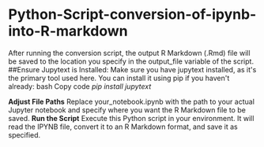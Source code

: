 # Python-Script-conversion-of-ipynb-into-R-markdown
After running the conversion script, the output R Markdown (.Rmd) file will be saved to the location you specify in the output_file variable of the script.
##Ensure Jupytext is Installed: Make sure you have jupytext installed, as it's the primary tool used here. You can install it using pip if you haven't already:
bash
Copy code
*pip install jupytext*

**Adjust File Paths** Replace your_notebook.ipynb with the path to your actual Jupyter notebook and specify where you want the R Markdown file to be saved.
**Run the Script** Execute this Python script in your environment. It will read the IPYNB file, convert it to an R Markdown format, and save it as specified.

